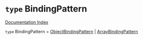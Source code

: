 # `type` BindingPattern

[Documentation Index](../README.md)

`type` BindingPattern = [ObjectBindingPattern](../private.interface.ObjectBindingPattern/README.md) | [ArrayBindingPattern](../private.interface.ArrayBindingPattern/README.md)